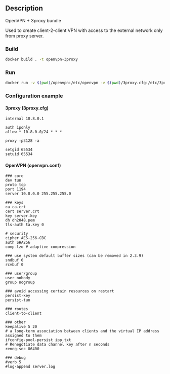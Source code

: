 ## Description

OpenVPN + 3proxy bundle

Used to create client-2-client VPN with access to the external network only from proxy server.

### Build

```bash
docker build . -t openvpn-3proxy
```

### Run

```bash
docker run -v $(pwd)/openvpn:/etc/openvpn -v $(pwd)/3proxy.cfg:/etc/3proxy.cfg -p <OPENVPN_PORT>:<OPENVPN_PORT> --cap-add=NET_ADMIN openvpn-3proxy
```

### Configuration example

#### 3proxy (3proxy.cfg)

```
internal 10.8.0.1

auth iponly
allow * 10.8.0.0/24 * * *

proxy -p3128 -a

setgid 65534
setuid 65534
```

#### OpenVPN (openvpn.conf)

```
### core
dev tun
proto tcp
port 1194
server 10.8.0.0 255.255.255.0

### keys
ca ca.crt
cert server.crt
key server.key
dh dh2048.pem
tls-auth ta.key 0

# security
cipher AES-256-CBC
auth SHA256
comp-lzo # adaptive compression

### use system default buffer sizes (can be removed in 2.3.9)
sndbuf 0
rcvbuf 0

### user/group
user nobody
group nogroup

### avoid accessing certain resources on restart
persist-key
persist-tun

### routes
client-to-client

### other
keepalive 5 20
# a long-term association between clients and the virtual IP address assigned to them
ifconfig-pool-persist ipp.txt
# Renegotiate data channel key after n seconds
reneg-sec 86400

### debug
#verb 5
#log-append server.log
```
